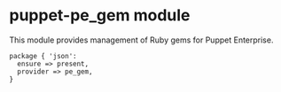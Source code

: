 # puppet-pe_gem module

This module provides management of Ruby gems for Puppet Enterprise.

    package { 'json':
      ensure => present,
      provider => pe_gem,
    }
